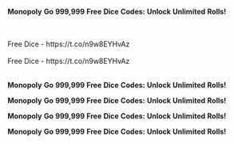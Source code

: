 <strong>Monopoly</strong> <strong>Go</strong> <strong>999,999</strong> <strong>Free</strong> <strong>Dice</strong> <strong>Codes:</strong> <strong>Unlock</strong> <strong>Unlimited</strong> <strong>Rolls!</strong>

<br>
<br>Free Dice - https://t.co/n9w8EYHvAz
<br>
<br>Free Dice - https://t.co/n9w8EYHvAz
<br>
<br>

<strong>Monopoly</strong> <strong>Go</strong> <strong>999,999</strong> <strong>Free</strong> <strong>Dice</strong> <strong>Codes:</strong> <strong>Unlock</strong> <strong>Unlimited</strong> <strong>Rolls!</strong>

<strong>Monopoly</strong> <strong>Go</strong> <strong>999,999</strong> <strong>Free</strong> <strong>Dice</strong> <strong>Codes:</strong> <strong>Unlock</strong> <strong>Unlimited</strong> <strong>Rolls!</strong>

<strong>Monopoly</strong> <strong>Go</strong> <strong>999,999</strong> <strong>Free</strong> <strong>Dice</strong> <strong>Codes:</strong> <strong>Unlock</strong> <strong>Unlimited</strong> <strong>Rolls!</strong>

<strong>Monopoly</strong> <strong>Go</strong> <strong>999,999</strong> <strong>Free</strong> <strong>Dice</strong> <strong>Codes:</strong> <strong>Unlock</strong> <strong>Unlimited</strong> <strong>Rolls!</strong>
